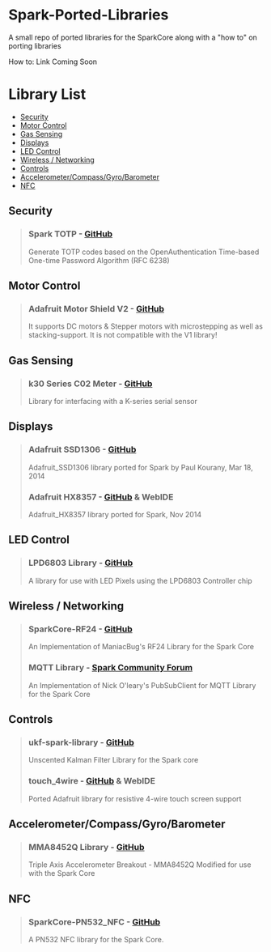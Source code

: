 Spark-Ported-Libraries
======================

A small repo of ported libraries for the SparkCore along with a "how to" on porting libraries

How to: Link Coming Soon

# Library List
* [Security](#security)
* [Motor Control](#motor-control)
* [Gas Sensing](#gas-sensing)
* [Displays](#displays)
* [LED Control](#led-control)
* [Wireless / Networking](#wireless--networking)
* [Controls](#controls)
* [Accelerometer/Compass/Gyro/Barometer](#security)
* [NFC](#nfc)

## Security
> ### Spark TOTP - [GitHub](https://github.com/harrisonhjones/SparkTOTP)
> Generate TOTP codes based on the OpenAuthentication Time-based One-time Password Algorithm (RFC 6238)

## Motor Control
> ### Adafruit Motor Shield V2 - [GitHub](https://github.com/Hypnopompia/Spark-Adafruit_MotorShield_V2)
> It supports DC motors & Stepper motors with microstepping as well as stacking-support. It is not compatible with the V1 library!

## Gas Sensing
> ### k30 Series C02 Meter - [GitHub](https://gist.github.com/pkourany/53415d7f0c354a6d1e05)
> Library for interfacing with a K-series serial sensor

## Displays
> ### Adafruit SSD1306 - [GitHub](https://github.com/pkourany/Adafruit_SSD1306)
> Adafruit_SSD1306 library ported for Spark by Paul Kourany, Mar 18, 2014
>
> ### Adafruit HX8357 - [GitHub](https://github.com/ScruffR/adafruit_hx8357) & WebIDE
> Adafruit_HX8357 library ported for Spark, Nov 2014

## LED Control
> ### LPD6803 Library - [GitHub](https://github.com/pkourany/LPD6803-RGB-Pixels-Library)
> A library for use with LED Pixels using the LPD6803 Controller chip

## Wireless / Networking
> ### SparkCore-RF24 - [GitHub](https://github.com/technobly/SparkCore-RF24)
> An Implementation of ManiacBug's RF24 Library for the Spark Core
>
> ### MQTT Library - [Spark Community Forum](http://community.spark.io/t/submission-mqtt-library-and-sample/2111)
> An Implementation of Nick O'leary's PubSubClient for MQTT Library for the Spark Core

## Controls
> ### ukf-spark-library - [GitHub](https://github.com/mumblepins/ukf-spark-library)
> Unscented Kalman Filter Library for the Spark core
> 
> ### touch_4wire -  [GitHub](https://github.com/ScruffR/touch_4wire) & WebIDE
> Ported Adafruit library for resistive 4-wire touch screen support

## Accelerometer/Compass/Gyro/Barometer
> ### MMA8452Q Library - [GitHub](https://github.com/DanDawson/MMA8452-Accelerometer-Library-Spark-Core)
> Triple Axis Accelerometer Breakout - MMA8452Q Modified for use with the Spark Core

## NFC
> ### SparkCore-PN532_NFC - [GitHub](https://github.com/technobly/SparkCore-PN532_NFC)
> A PN532 NFC library for the Spark Core.
